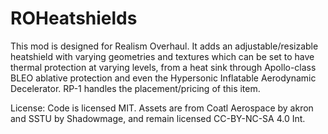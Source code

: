 # ROHeatshields

This mod is designed for Realism Overhaul. It adds an adjustable/resizable heatshield with varying geometries and textures which can be set to have thermal protection at varying levels, from a heat sink through Apollo-class BLEO ablative protection and even the Hypersonic Inflatable Aerodynamic Decelerator. RP-1 handles the placement/pricing of this item.

License: Code is licensed MIT. Assets are from Coatl Aerospace by akron and SSTU by Shadowmage, and remain licensed CC-BY-NC-SA 4.0 Int.
